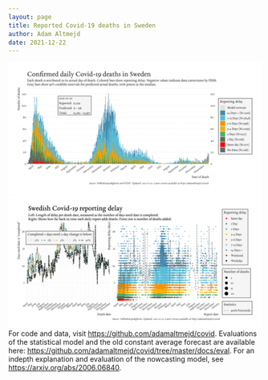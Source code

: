 ```yaml
---
layout: page
title: Reported Covid-19 deaths in Sweden
author: Adam Altmejd
date: 2021-12-22
---
```


![Graph of Swedish Covid-19 deaths with reporting delay.](deaths_lag_sweden_2021-12-22.png "Swedish Covid-19 deaths.")
![Graph of Swedish Covid-19 reporting delay in daily deaths.](lag_trend_sweden_2021-12-22.png "Trend in Swedish Covid-19 mortality reporting delay.")
For code and data, visit <https://github.com/adamaltmejd/covid>.
Evaluations of the statistical model and the old constant average forecast are available here: <https://github.com/adamaltmejd/covid/tree/master/docs/eval>.
For an indepth explanation and evaluation of the nowcasting model, see <https://arxiv.org/abs/2006.06840>.
